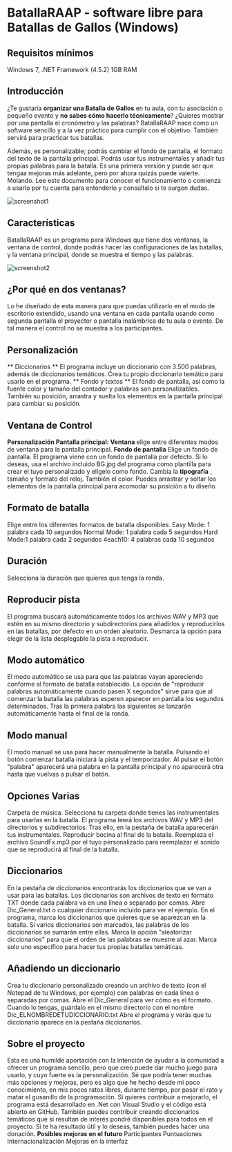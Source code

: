 # BatallaRAAP - software libre para Batallas de Gallos (Windows)

## Requisitos mínimos 
Windows 7, .NET Framework (4.5.2) 1GB RAM

## Introducción
¿Te gustaría **organizar una Batalla de Gallos**  en tu aula, con tu asociación o pequeño evento y **no sabes cómo hacerlo técnicamente**? ¿Quieres mostrar por una pantalla el cronómetro y las palabras? BatallaRAAP nace como un software sencillo y a la vez práctico para cumplir con el objetivo. También servirá para practicar tus batallas.

Además, es personalizable; podrás cambiar el fondo de pantalla, el formato del texto de la pantalla principal. Podrás usar tus instrumentales y añadir tus propias palabras para la batalla. Es una primera versión y puede ser que tengaa mejoras más adelante, pero por ahora quizás puede valerte. Molando. Lee este documento para conocer el funcionamiento o comienza a usarlo por tu cuenta para entenderlo y consúltalo si te surgen dudas.

![screenshot1](https://user-images.githubusercontent.com/4362846/199621778-1cf70c0b-78cb-4b00-b808-866203ce9ef3.jpg)

## Características 
BatallaRAAP es un programa para Windows que tiene dos ventanas, la ventana de control, donde podrás hacer las configuraciones de las batallas, y la ventana principal, donde se muestra el tiempo y las palabras. 

![screenshot2](https://user-images.githubusercontent.com/4362846/199621820-c52d9faa-f1e8-43ae-a7bb-92370f857359.jpg)

## ¿Por qué en dos ventanas?
Lo he diseñado de esta manera para que puedas utilizarlo en el modo de escritorio extendido, usando una ventana en cada pantalla usando como segunda pantalla el proyector o pantalla inalámbrica de tu aula o evento. De tal manera el control no se muestra a los participantes. 

## Personalización
** Diccionarios ** 
El programa incluye un diccionario con 3.500 palabras, además de diccionarios temáticos. Crea tu propio diccionario temático para usarlo en el programa.
** Fondo y textos ** 
El fondo de pantalla, así como la fuente color y tamaño del contador y palabras son personalizables. También su posición, arrastra y suelta los elementos en la pantalla principal para cambiar su posición.

## Ventana de Control

**Personalización
Pantalla principal:
Ventana** 
 elige entre diferentes modos de ventana para la pantalla principal.
**Fondo de pantalla** 
Elige un fondo de pantalla. El programa viene con un fondo de pantalla por defecto. Si lo deseas, usa el archivo incluido BG.jpg del programa como plantilla para crear el tuyo personalizado y elígelo como fondo.
Cambia la **tipografía** , tamaño y formato del reloj. También el color. Puedes arrastrar y soltar los elementos de la pantalla principal para acomodar su posición a tu diseño.

## Formato de batalla
Elige entre los diferentes formatos de batalla 
disponibles.
Easy Mode: 1 palabra cada 10 segundos
Normal Mode: 1 palabra cada 5 segundos
Hard Mode:1 palabra cada 2 segundos
4each10: 4 palabras cada 10 segundos

## Duración
Selecciona la duración que quieres que tenga la ronda.

## Reproducir pista
El programa buscará automáticamente todos los archivos WAV y MP3 que estén en su mismo directorio y subdirectorios para añadirlos y reproducirlos en las batallas, por defecto en un orden aleatorio. Desmarca la opción para elegir de la lista desplegable la pista a reproducir.

## Modo automático 
El modo automático se usa para que las palabras vayan apareciendo conforme al formato de batalla establecido. La opción de "reproducir palabras automáticamente cuando pasen X segundos" sirve para que al comenzar la batalla las palabras esperen aparecer en pantalla los segundos determinados. Tras la primera palabra las siguientes se lanzarán automáticamente hasta el final de la ronda.

## Modo manual
El modo manual se usa para hacer manualmente la batalla. Pulsando el botón comenzar batalla iniciará la pista y el temporizador. Al pulsar el botón "palabra" aparecerá una palabra en la pantalla principal y no aparecerá otra hasta que vuelvas a pulsar el botón.
## Opciones Varias
Carpeta de música.
Selecciona tu carpeta donde tienes las instrumentales para usarlas en la batalla. El programa leerá los archivos WAV y MP3 del directorios y subdirectorios. Tras ello, en la pestaña de batalla aparecerán tus instrumentales.
Reproducir bocina al final de la batalla. Reemplaza el archivo SoundFx.mp3 por el tuyo personalizado para reemplazar el sonido que se reproducirá al final de la batalla.
## Diccionarios
En la pestaña de diccionarios encontrarás los diccionarios que se van a usar para las batallas. Los diccionarios son archivos de texto en formato TXT donde cada palabra va en una línea o separado por comas. Abre Dic_General.txt o cualquier diccionario incluido para ver el ejemplo. En el programa, marca los diccionarios que quieres que se aparezcan en la batalla. Si varios diccionarios son marcados, las palabras de los diccionarios se sumarán entre ellas. Marca la opción "aleatorizar diccionarios" para que el orden de las palabras se muestre al azar. Marca solo uno específico para hacer tus propias batallas temáticas. 

## Añadiendo un diccionario
Crea tu diccionario personalizado creando un archivo de texto (con el Notepad de tu Windows, por ejemplo) con palabras en cada línea o separadas por comas. Abre el Dic_General para ver cómo es el formato. Cuando lo tengas, guárdalo en el mismo directorio con el nombre Dic_ELNOMBREDETUDICCIONARIO.txt 
Abre el programa y verás que tu diccionario aparece en la pestaña diccionarios. 

## Sobre el proyecto
Esta es una humilde aportación con la intención de ayudar a la comunidad a ofrecer un programa sencillo, pero que creo puede dar mucho juego para usarlo, y cuyo fuerte es la personalización. Sé que podría tener muchas más opciones y mejoras, pero es algo que he hecho desde mi poco conocimiento, en mis pocos ratos libres, durante tiempo, por pasar el rato y matar el gusanillo de la programación. Si quieres contribuir a mejorarlo, el programa está desarrollado en .Net con Visual Studio y el código está abierto en GitHub. También puedes contribuir creando diccionarios temáticos que sí resultan de interés pondré disponibles para todos en el proyecto.
Si te ha resultado útil y lo deseas, también puedes hacer una donación.
**Posibles mejoras en el futuro**
Participantes
Puntuaciones 
Internacionalización 
Mejoras en la interfaz

